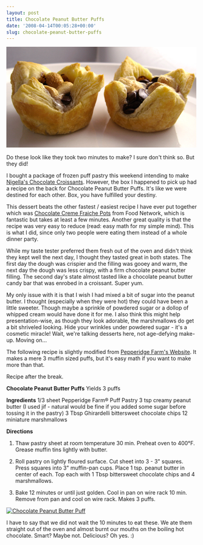 ```yaml
---
layout: post
title: Chocolate Peanut Butter Puffs
date: '2008-04-14T00:05:28+00:00'
slug: chocolate-peanut-butter-puffs
---
```

<a href="http://flickr.com/photos/kstar810/2411746957/"><img src='images/uploads/2008/04/puff_02.jpg' alt='Chocolate Peanut Butter Puffs' /></a>

Do these look like they took two minutes to make? I sure don't think so. But they did!

I bought a package of frozen puff pastry this weekend intending to make <a href="http://www.foodnetwork.com/food/recipes/recipe/0,1977,FOOD_9936_105254,00.html">Nigella's Chocolate Croissants</a>. However, the box I happened to pick up had a recipe on the back for Chocolate Peanut Butter Puffs. It's like we were destined for each other. Box, you have fulfilled your destiny.

This dessert beats the other fastest / easiest recipe I have ever put together which was <a href="http://www.foodnetwork.com/food/recipes/recipe/0,1977,FOOD_9936_33005,00.html">Chocolate Creme Fraiche Pots</a> from Food Network, which is fantastic but takes at least a few minutes. Another great quality is that the recipe was very easy to reduce (read: easy math for my simple mind). This is what I did, since only two people were eating them instead of a whole dinner party. 

While my taste tester preferred them fresh out of the oven and didn't think they kept well the next day, I thought they tasted great in both states. The first day the dough was crispier and the filling was gooey and warm, the next day the dough was less crispy, with a firm chocolate peanut butter filling. The second day's state almost tasted like a chocolate peanut butter candy bar that was enrobed in a croissant. Super yum.

My only issue with it is that I wish I had mixed a bit of sugar into the peanut butter. I thought (especially when they were hot) they could have been a little sweeter. Though maybe a sprinkle of powdered sugar or a dollop of whipped cream would have done it for me. I also think this might help presentation-wise, as though they look adorable, the marshmallows do get a bit shriveled looking. Hide your wrinkles under powdered sugar - it's a cosmetic miracle! Wait, we're talking desserts here, not age-defying make-up. Moving on...

The following recipe is slightly modified from <a href="http://www.puffpastry.com/recipedetail.aspx?recipeID=23993&rc=-1">Pepperidge Farm's Website</a>. It makes a mere 3 muffin sized puffs, but it's easy math if you want to make more than that.

Recipe after the break.

<!--more-->

<strong>Chocolate Peanut Butter Puffs</strong>
Yields 3 puffs

<strong>Ingredients</strong>
1/3 sheet Pepperidge Farm® Puff Pastry 
3 tsp creamy peanut butter (I used jif - natural would be fine if you added some sugar before tossing it in the pastry)
3 Tbsp Ghirardelli bittersweet chocolate chips
12 miniature marshmallows

<strong>Directions</strong>
1. Thaw pastry sheet at room temperature 30 min. Preheat oven to 400°F. Grease muffin tins lightly with butter.

2. Roll pastry on lightly floured surface. Cut sheet into 3 - 3" squares. Press squares into 3" muffin-pan cups. Place 1 tsp. peanut butter in center of each. Top each with 1 Tbsp bittersweet chocolate chips and 4 marshmallows.

3. Bake 12 minutes or until just golden. Cool in pan on wire rack 10 min. Remove from pan and cool on wire rack. Makes 3 puffs.

<a href="http://flickr.com/photos/kstar810/2412570616/in/photostream/"><img src="http://farm4.static.flickr.com/3025/2412570616_7c32fd69d9.jpg?v=0" alt="Chocolate Peanut Butter Puff" /></a>

I have to say that we did not wait the 10 minutes to eat these. We ate them straight out of the oven and almost burnt our mouths on the boiling hot chocolate. Smart? Maybe not. Delicious? Oh yes. :)
